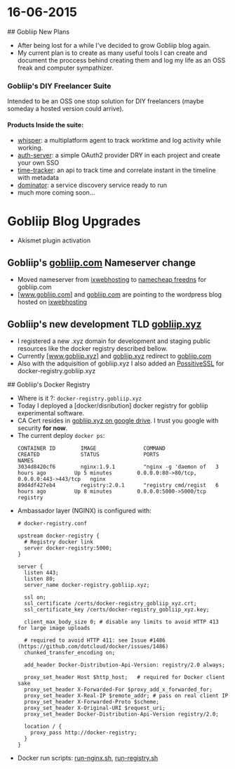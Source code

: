16-06-2015
=========

## Gobliip New Plans

- After being lost for a while I've decided to grow Gobliip blog again.
- My current plan is to create as many useful tools I can create and document
  the proccess behind creating them and log my life as an OSS freak and
  computer sympathizer.

### Gobliip's DIY Freelancer Suite

Intended to be an OSS one stop solution for DIY freelancers (maybe someday a
hosted version could arrive).

#### Products Inside the suite:
- [whisper]: a multiplatform agent to track worktime and log activity while working.
- [auth-server]: a simple OAuth2 provider DRY in each project and create your own SSO
- [time-tracker]: an api to track time and correlate instant in the timeline with metadata
- [dominator]: a service discovery service ready to run
- much more coming soon...

[whisper]: https://github.com/Gobliip/whisper-desktop
[auth-server]: https://github.com/Gobliip/auth-server
[time-tracker]: https://github.com/Gobliip/time-tracker
[dominator]: https://github.com/Gobliip/dominator

# Gobliip Blog Upgrades

- Akismet plugin activation

## Gobliip's [gobliip.com] Nameserver change

- Moved nameserver from [ixwebhosting] to [namecheap freedns] for gobliip.com
- [www.gobliip.com] and [gobliip.com] are pointing to the wordpress
  blog hosted on [ixwebhosting]

[www.gobliip.com]: http://www.gobliip.com
[gobliip.com]: http://gobliip.com
[ixwebhosting]: http://www.ixwebhosting.com/
[namecheap freedns]: https://www.namecheap.com/domains/freedns.aspx

## Gobliip's new development TLD [gobliip.xyz]

- I registered a new .xyz domain for development and staging public resources like the
  docker registry described bellow.
- Currently [www.gobliip.xyz] and [gobliip.xyz] redirect to [gobliip.com]
- Also with the adquisition of gobliip.xyz I also added an [PossitiveSSL] for docker-registry.gobliip.xyz

[www.gobliip.xyz]: http://www.gobliip.xyz
[gobliip.xyz]: http://gobliip.xyz
[PossitiveSSL]: https://www.namecheap.com/security/ssl-certificates/comodo/positivessl.aspx

## Gobliip's Docker Registry
- Where is it ?: `docker-registry.gobliip.xyz`
- Today I deployed a [docker/disribution] docker registry for gobliip experimental software.
- CA Cert resides in [gobliip.xyz on google drive]. I trust you google with security **for now**.
- The current deploy `docker ps`:
  ```
  CONTAINER ID        IMAGE               COMMAND                CREATED             STATUS              PORTS                                      NAMES
  3034d8420cf6        nginx:1.9.1         "nginx -g 'daemon of   3 hours ago         Up 5 minutes        0.0.0.0:80->80/tcp, 0.0.0.0:443->443/tcp   nginx
  89d4df427eb4        registry:2.0.1      "registry cmd/regist   6 hours ago         Up 8 minutes        0.0.0.0:5000->5000/tcp                     registry
  ```
- Ambassador layer (NGINX) is configured with:
  ```nginx
  # docker-registry.conf

  upstream docker-registry {
    # Registry docker link
    server docker-registry:5000;
  }

  server {
    listen 443;
    listen 80;
    server_name docker-registry.gobliip.xyz;

    ssl on;
    ssl_certificate /certs/docker-registry_gobliip_xyz.crt;
    ssl_certificate_key /certs/docker-registry_gobliip_xyz.key;

    client_max_body_size 0; # disable any limits to avoid HTTP 413 for large image uploads

    # required to avoid HTTP 411: see Issue #1486 (https://github.com/dotcloud/docker/issues/1486)
    chunked_transfer_encoding on;

    add_header Docker-Distribution-Api-Version: registry/2.0 always;

    proxy_set_header Host $http_host;   # required for Docker client sake
    proxy_set_header X-Forwarded-For $proxy_add_x_forwarded_for;
    proxy_set_header X-Real-IP $remote_addr; # pass on real client IP
    proxy_set_header X-Forwarded-Proto $scheme;
    proxy_set_header X-Original-URI $request_uri;
    proxy_set_header Docker-Distribution-Api-Version registry/2.0;

    location / {
      proxy_pass http://docker-registry;
    }
  }
  ```
- Docker run scripts: [run-nginx.sh], [run-registry.sh]

[docker/distribution]: https://github.com/docker/distribution
[run-nginx.sh]: https://gist.github.com/lsamayoa/394bf862ee94e7b21fb6
[run-registry.sh]: https://gist.github.com/lsamayoa/f1f0aa760d634aeef7a8
[gobliip.xyz on google drive]: https://drive.google.com/drive/u/0/folders/0B2k-grz2hYGofk9MMi1NRmh4azRyNGlJSmpIaC1ybUFyY1hUUjNLLVdia2FHUmQ4NVRCLTQ
